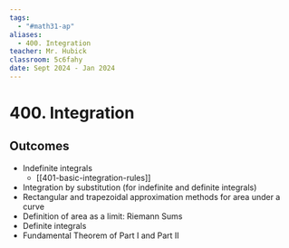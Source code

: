 ```yaml
---
tags:
  - "#math31-ap"
aliases:
  - 400. Integration
teacher: Mr. Hubick
classroom: 5c6fahy
date: Sept 2024 - Jan 2024
---
```

# 400. Integration

## Outcomes
-  Indefinite integrals
	- [[401-basic-integration-rules]]
-  Integration by substitution (for indefinite and definite integrals)
-  Rectangular and trapezoidal approximation methods for area under a curve
-  Definition of area as a limit:  Riemann Sums
-  Definite integrals
-  Fundamental Theorem of Part I and Part II
